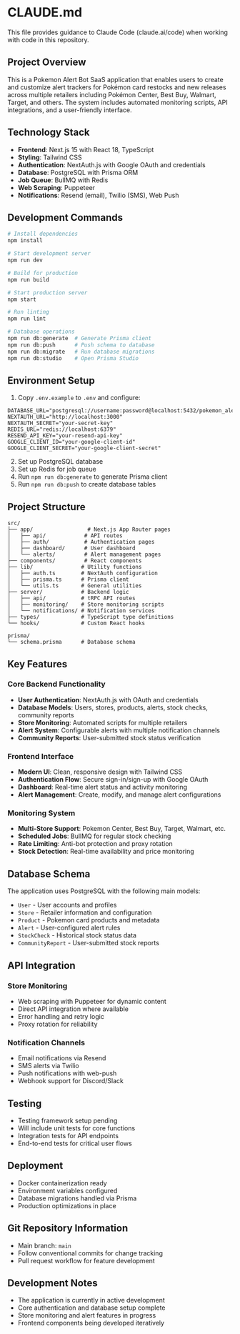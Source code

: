# CLAUDE.md

This file provides guidance to Claude Code (claude.ai/code) when working with code in this repository.

## Project Overview

This is a Pokemon Alert Bot SaaS application that enables users to create and customize alert trackers for Pokémon card restocks and new releases across multiple retailers including Pokémon Center, Best Buy, Walmart, Target, and others. The system includes automated monitoring scripts, API integrations, and a user-friendly interface.

## Technology Stack

- **Frontend**: Next.js 15 with React 18, TypeScript
- **Styling**: Tailwind CSS
- **Authentication**: NextAuth.js with Google OAuth and credentials
- **Database**: PostgreSQL with Prisma ORM
- **Job Queue**: BullMQ with Redis
- **Web Scraping**: Puppeteer
- **Notifications**: Resend (email), Twilio (SMS), Web Push

## Development Commands

```bash
# Install dependencies
npm install

# Start development server
npm run dev

# Build for production
npm run build

# Start production server
npm start

# Run linting
npm run lint

# Database operations
npm run db:generate  # Generate Prisma client
npm run db:push      # Push schema to database
npm run db:migrate   # Run database migrations
npm run db:studio    # Open Prisma Studio
```

## Environment Setup

1. Copy `.env.example` to `.env` and configure:

```env
DATABASE_URL="postgresql://username:password@localhost:5432/pokemon_alerts"
NEXTAUTH_URL="http://localhost:3000"
NEXTAUTH_SECRET="your-secret-key"
REDIS_URL="redis://localhost:6379"
RESEND_API_KEY="your-resend-api-key"
GOOGLE_CLIENT_ID="your-google-client-id"
GOOGLE_CLIENT_SECRET="your-google-client-secret"
```

2. Set up PostgreSQL database
3. Set up Redis for job queue
4. Run `npm run db:generate` to generate Prisma client
5. Run `npm run db:push` to create database tables

## Project Structure

```
src/
├── app/                 # Next.js App Router pages
│   ├── api/            # API routes
│   ├── auth/           # Authentication pages
│   ├── dashboard/      # User dashboard
│   └── alerts/         # Alert management pages
├── components/         # React components
├── lib/               # Utility functions
│   ├── auth.ts        # NextAuth configuration
│   ├── prisma.ts      # Prisma client
│   └── utils.ts       # General utilities
├── server/            # Backend logic
│   ├── api/           # tRPC API routes
│   ├── monitoring/    # Store monitoring scripts
│   └── notifications/ # Notification services
├── types/             # TypeScript type definitions
└── hooks/             # Custom React hooks

prisma/
└── schema.prisma      # Database schema
```

## Key Features

### Core Backend Functionality
- **User Authentication**: NextAuth.js with OAuth and credentials
- **Database Models**: Users, stores, products, alerts, stock checks, community reports
- **Store Monitoring**: Automated scripts for multiple retailers
- **Alert System**: Configurable alerts with multiple notification channels
- **Community Reports**: User-submitted stock status verification

### Frontend Interface
- **Modern UI**: Clean, responsive design with Tailwind CSS
- **Authentication Flow**: Secure sign-in/sign-up with Google OAuth
- **Dashboard**: Real-time alert status and activity monitoring
- **Alert Management**: Create, modify, and manage alert configurations

### Monitoring System
- **Multi-Store Support**: Pokemon Center, Best Buy, Target, Walmart, etc.
- **Scheduled Jobs**: BullMQ for regular stock checking
- **Rate Limiting**: Anti-bot protection and proxy rotation
- **Stock Detection**: Real-time availability and price monitoring

## Database Schema

The application uses PostgreSQL with the following main models:
- `User` - User accounts and profiles
- `Store` - Retailer information and configuration
- `Product` - Pokemon card products and metadata
- `Alert` - User-configured alert rules
- `StockCheck` - Historical stock status data
- `CommunityReport` - User-submitted stock reports

## API Integration

### Store Monitoring
- Web scraping with Puppeteer for dynamic content
- Direct API integration where available
- Error handling and retry logic
- Proxy rotation for reliability

### Notification Channels
- Email notifications via Resend
- SMS alerts via Twilio
- Push notifications with web-push
- Webhook support for Discord/Slack

## Testing

- Testing framework setup pending
- Will include unit tests for core functions
- Integration tests for API endpoints
- End-to-end tests for critical user flows

## Deployment

- Docker containerization ready
- Environment variables configured
- Database migrations handled via Prisma
- Production optimizations in place

## Git Repository Information

- Main branch: `main`
- Follow conventional commits for change tracking
- Pull request workflow for feature development

## Development Notes

- The application is currently in active development
- Core authentication and database setup complete
- Store monitoring and alert features in progress
- Frontend components being developed iteratively